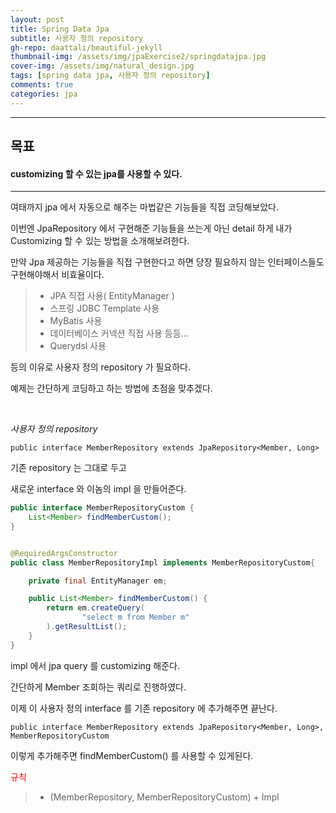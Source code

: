```yaml
---
layout: post
title: Spring Data Jpa
subtitle: 사용자 정의 repository
gh-repo: daattali/beautiful-jekyll
thumbnail-img: /assets/img/jpaExercise2/springdatajpa.jpg
cover-img: /assets/img/natural_design.jpg
tags: [spring data jpa, 사용자 정의 repository]
comments: true
categories: jpa
---
```


___
## 목표

#### customizing 할 수 있는 jpa를 사용할 수 있다.

___

여태까지 jpa 에서 자동으로 해주는 마법같은 기능들을 직접 코딩해보았다.

이번엔 JpaRepository 에서 구현해준 기능들을 쓰는게 아닌 detail 하게 내가 Customizing 할 수 있는 방법을 소개해보려한다.

만약 Jpa 제공하는 기능들을 직접 구현한다고 하면 당장 필요하지 않는 인터페이스들도 구현해야해서 비효율이다.

> - JPA 직접 사용( EntityManager )
> - 스프링 JDBC Template 사용
> - MyBatis 사용
> - 데이터베이스 커넥션 직접 사용 등등...
> - Querydsl 사용

등의 이유로 사용자 정의 repository 가 필요하다.

예제는 간단하게 코딩하고 하는 방법에 초점을 맞추겠다.

<br/>

<em>사용자 정의 repository</em>

~~~
public interface MemberRepository extends JpaRepository<Member, Long>
~~~

기존 repository 는 그대로 두고

새로운 interface 와 이놈의 impl 을 만들어준다.

~~~java
public interface MemberRepositoryCustom {
    List<Member> findMemberCustom();
}


@RequiredArgsConstructor
public class MemberRepositoryImpl implements MemberRepositoryCustom{

    private final EntityManager em;

    public List<Member> findMemberCustom() {
        return em.createQuery(
                "select m from Member m"
        ).getResultList();
    }
}
~~~

impl 에서 jpa query 를 customizing 해준다.

간단하게 Member 조회하는 쿼리로 진행하였다.

이제 이 사용자 정의 interface 를 기존 repository 에 추가해주면 끝난다.

~~~
public interface MemberRepository extends JpaRepository<Member, Long>, MemberRepositoryCustom
~~~

이렇게 추가해주면 findMemberCustom() 를 사용할 수 있게된다.

<span style="color:red">규칙

> - (MemberRepository, MemberRepositoryCustom) + Impl
